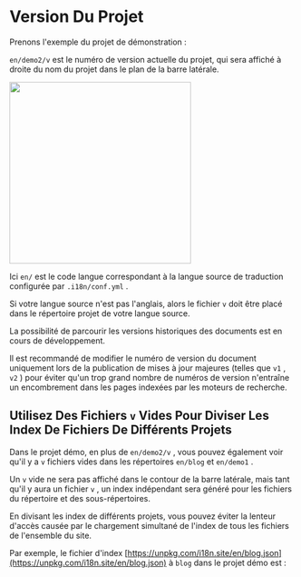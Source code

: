 # Version Du Projet

Prenons l'exemple du projet de démonstration :

`en/demo2/v` est le numéro de version actuelle du projet, qui sera affiché à droite du nom du projet dans le plan de la barre latérale.

<img src="https://p.3ti.site/1721290486.avif" width="320px">

Ici `en/` est le code langue correspondant à la langue source de traduction configurée par `.i18n/conf.yml` .

Si votre langue source n'est pas l'anglais, alors le fichier `v` doit être placé dans le répertoire projet de votre langue source.

La possibilité de parcourir les versions historiques des documents est en cours de développement.

Il est recommandé de modifier le numéro de version du document uniquement lors de la publication de mises à jour majeures (telles que `v1` , `v2` ) pour éviter qu'un trop grand nombre de numéros de version n'entraîne un encombrement dans les pages indexées par les moteurs de recherche.

## Utilisez Des Fichiers `v` Vides Pour Diviser Les Index De Fichiers De Différents Projets

Dans le projet démo, en plus de `en/demo2/v` , vous pouvez également voir qu'il y a `v` fichiers vides dans les répertoires `en/blog` et `en/demo1` .

Un `v` vide ne sera pas affiché dans le contour de la barre latérale, mais tant qu'il y aura un fichier `v` , un index indépendant sera généré pour les fichiers du répertoire et des sous-répertoires.

En divisant les index de différents projets, vous pouvez éviter la lenteur d'accès causée par le chargement simultané de l'index de tous les fichiers de l'ensemble du site.

Par exemple, le fichier d'index [https://unpkg.com/i18n.site/en/blog.json](https://unpkg.com/i18n.site/en/blog.json) à `blog` dans le projet démo est :